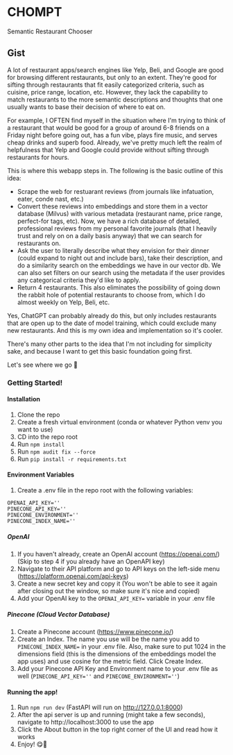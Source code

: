 # CHOMPT
Semantic Restaurant Chooser

## Gist
A lot of restaurant apps/search engines like Yelp, Beli, and Google are good for browsing different restaurants, but only to an extent. They're good for sifting through restaurants that fit easily categorized criteria, such as cuisine, price range, location, etc. However, they lack the capability to match restaurants to the more semantic descriptions and thoughts that one usually wants to base their decision of where to eat on. 

For example, I OFTEN find myself in the situation where I'm trying to think of a restaurant that would be good for a group of around 6-8 friends on a Friday night before going out, has a fun vibe, plays fire music, and serves cheap drinks and superb food. Already, we've pretty much left the realm of helpfulness that Yelp and Google could provide without sifting through restaurants for hours. 

This is where this webapp steps in. The following is the basic outline of this idea:
- Scrape the web for restuarant reviews (from journals like infatuation, eater, conde nast, etc.)
- Convert these reviews into embeddings and store them in a vector database (Milvus) with various metadata (restaurant name, price range, perfect-for tags, etc). Now, we have a rich database of detailed, professional reviews from my personal favorite journals (that I heavily trust and rely on on a daily basis anyway) that we can search for restaurants on.
- Ask the user to literally describe what they envision for their dinner (could expand to night out and include bars), take their description, and do a similarity search on the embeddings we have in our vector db. We can also set filters on our search using the metadata if the user provides any categorical criteria they'd like to apply.
- Return 4 restaurants. This also eliminates the possibility of going down the rabbit hole of potential restaurants to choose from, which I do almost weekly on Yelp, Beli, etc. 

Yes, ChatGPT can probably already do this, but only includes restaurants that are open up to the date of model training, which could exclude many new restaurants. And this is my own idea and implementation so it's cooler.

There's many other parts to the idea that I'm not including for simplicity sake, and because I want to get this basic foundation going first.

Let's see where we go 🫡


### Getting Started!
#### Installation
1. Clone the repo
2. Create a fresh virtual environment (conda or whatever Python venv you want to use)
3. CD into the repo root
4. Run `npm install`
5. Run `npm audit fix --force`
6. Run `pip install -r requirements.txt`
#### Environment Variables
1. Create a .env file in the repo root with the following variables:
```
OPENAI_API_KEY=''
PINECONE_API_KEY=''
PINECONE_ENVIRONMENT=''
PINECONE_INDEX_NAME=''
```
##### OpenAI
1. If you haven't already, create an OpenAI account (https://openai.com/) (Skip to step 4 if you already have an OpenAPI key)
2. Navigate to their API platform and go to API keys on the left-side menu (https://platform.openai.com/api-keys)
3. Create a new secret key and copy it (You won't be able to see it again after closing out the window, so make sure it's nice and copied)
4. Add your OpenAI key to the `OPENAI_API_KEY=` variable in your .env file
##### Pinecone (Cloud Vector Database)
1. Create a Pinecone account (https://www.pinecone.io/)
2. Create an Index. The name you use will be the name you add to `PINECONE_INDEX_NAME=` in your .env file. Also, make sure to put 1024 in the dimensions field (this is the dimensions of the embeddings model the app uses) and use cosine for the metric field. Click Create Index.
3. Add your Pinecone API Key and Environment name to your .env file as well (`PINECONE_API_KEY=''` and `PINECONE_ENVIRONMENT=''`) 
#### Running the app!
1. Run `npm run dev` (FastAPI will run on http://127.0.0.1:8000)
2. After the api server is up and running (might take a few seconds), navigate to http://localhost:3000 to use the app
3. Click the About button in the top right corner of the UI and read how it works
4. Enjoy! 😋🍴


